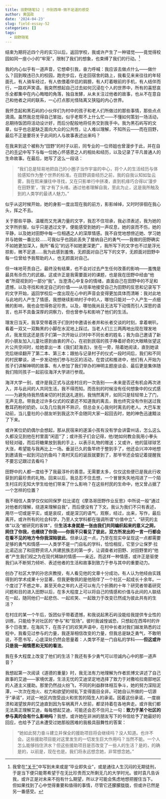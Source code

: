 ```yaml
---
title: 田野随笔52 | 作别西埠·微不足道的感受
author: 黄国政
date: '2024-04-23'
slug: field-essay-52
categories: []
tags:
  - 田野随笔
---
```


<!--more-->

结束为期将近四个月的实习以后，返回学校，我或许产生了一种错觉——竟觉得校园如同一座小小的“牢笼”，限制了我们的想象，也束缚了我们的行动。[^1]

[^1]: 我曾在[“关于”](https://guozheng.rbind.io/about/)中写到未来或是“毕业即失业”，或是通往人生沉闷的无期徒刑，于是当下便只能寄希望于在无比珍贵而又所剩无几的大学时光。彼时袁凡告诉我，或许正是对未来不抱有什么期望，所以才可能会焦虑地想把握住当下。<br>但如果找到了心中觉得重要和值得的事情，尽管它还朦朦胧胧，但或许已然是另一番感受。

我的内心似乎有一道声音，它想牵引我，奋力呼喊：我应该去做点什么——做什么？回到暌违已久的校园，跑完步后，在走回宿舍的路上，我看见来来往往的年轻面孔，有人骑车经过，有人依偎着伴侣的肩膀，有人盯着眼前的手机，有人结伴而行，一路欢声笑语。我突然想起自己过去如何沉浸在个人的世界中，所有的喜怒哀乐全都集中在内心晦暗的角落，独自发酵，从未关注过他者的故事，也从不在意自己和他者之间的联系，一心打点那光怪陆离又狭隘的内心世界。

我怀念起和黑石屿的小伙伴们为村中的孩子和老人们所做过的那些事情，那些点点滴滴。虽然我总觉得自己笨拙，似乎老帮不上什么忙——不懂如何策划一场活动，总期待饭团将活动设计好，而后分配般地将任务交到我手中。我为黑石屿写的文章，似乎也总是缺乏面向大众的公共性，让人难以理解，不知所云——而在田野，最后不正是要将关于此间的人与故事表述出来吗？

在我来到这个被称为“田野”的村子以前，同专业的一位师姐也曾漫步于此，并在自己的[手记](https://guozheng.rbind.io/posts/2024/04/life-naozhou/)中写下与每一位她心怀感恩之人的相处和经历，以及记录了平凡普通人的生命故事。在最后，她写了这么一段话：

> “我们总是轻易地把自己的小圈子当作宇宙的中心，将个人的生活经历与体验感知作为整个世界的标准。在田野调查经历之前，我的自我认知如坠云雾，我在熙来攘往中寻找，又在只影单行中拼凑，直到机缘巧合得以‘漫步在田野里’，‘我’才有了头绪。通过他者理解自我，至此为止，这是我所触及到的人类学的最诱人魅力。”

似乎从这时候开始，她的身影一度出现在我的前方，影影绰绰，又时时徘徊在我心头，挥之不去。

关于那些平静、温暖而又充满力量的文字，我忍不住坦承，我必须表述，我为她的文字所折服，似乎只是透过文字，便能感受到她的一声叹息，她的哀而不伤，她的平静，以及她对田野中每一位相遇之人的深厚情感。我不自觉地想傍近她、学习她并与她做一番比较……可我似乎也因此丢失了接纳自己的勇气——我做的田野确实不如她更加深入，我所“看见”的远不如她更深更广，我所写下的文字也不过是浮光掠影，微不足道……我为此感到羞愧，无颜面对自己写下的文字，无颜面对田野中每一位曾给予我帮助的人，也无颜面对自己。

但一味地苛责自己，最终没有结果，也不会对过去产生任何改善的影响——羞愧是最具有杀伤力的武器。这或许正是我需要面对的课题，也是我在田野中经由“他者”所窥视到的一部分“我”。当澄清心中复杂的情绪，直面自己在田野中的不足和遗憾，以及寻找和肯定自己的价值——从坦率地接受自己为田野的反思和记录写下的文字开始，返回学校后一度出现在心中的声音会变得更加具体而清晰：我对此地与此地的人产生了情感，我想继续影响村子中的人，哪怕只能对一个人产生一点细微的影响，我也会觉得弥足珍贵。以及，哪怕我尚且无法写下动情而引人深思的语言，也并不具备深厚的洞察力，但也曾参与和影响了他们的生活。

理发日当天，我享受带着孩子们到村中邀请长者并和长者交谈的时刻，拿着喇叭，看着一双又一双黝黑的小脚在水泥地上踩过。当老人们三三两两地出现在理发地点，我发现这还是孩子们第一次开始认识村中不同长者的姓名；我为自己邀请了新的小朋友加入儿童社感到由衷的开心，在初到民宿的孩子睁着好奇的大眼睛张望这片公共空间时，给她拿出一本《我们赶海去》，坐在一旁，陪着她阅读，直到她读完后继续翻开了第二本、第三本；跟拍与记录村子的仪式一段时间后，我们和不同的村民攀谈，进一步发动他们参与社区的活动，在尝试和推进中，他们有人开始为孩子们讲解神明的故事、有人参加了我们举办的神明主题座谈会、最后更是集体随我们陪同孩子一起前往海洋大学进行参观。

海洋大学一别，或许是我正式与这座村庄的一次告别——未来是否还有机会再次进入，并与此间的人共同生活，我不得而知。而告别的时候没有任何想象中的仪式感——为避免待我热情亲切的村民送礼道别，我悄然离开，如同只是轻轻带上了门，无声无息。带我走过许多仪式的叹婆还不知道我的离去，我也终究没有作别送过我敷耳药粉的奶奶，以及几位我并不熟识，但总会关心我何时离去的老人。大巴车发动前，当儿童社的小朋友听到我这次不会随同大家一起回去时，她的神色迅速黯淡了下来。

或许某位奶奶偶尔会想起，那从民宿来的遂溪小孩有没有学会讲雷州话，怎么这么久都没见到他在村里面“闲逛”了；或许孩子们会记得，他/她如何教会我用小拳头轻轻对碰，而后将糖果放到我的手上，以表示礼物的赠送；又或许，他的篮球球艺大涨，希望能与我再比上一场。垂涎已久的鱼竿终于整到手了，他还会兴冲冲地想到邀请我一起到河边钓鱼吗？南村天后的诞辰就要到了，那爷爷还会惦记着提醒我不要忘记跟过去看吗？

田野中的人都一度给予了我最淳朴的善意。无需要太多，仅仅这些便已是我此行收获到的最珍贵的礼物。回来以后，我总忍不住去想，一个冒冒失失地闯进了一个陌生村庄的无知大学生给他们带来了什么影响？在这些村民的生命中，他又曾占据了一个怎样的位置？

我不相信人类学仅仅如同保罗·拉比诺在《摩洛哥田野作业反思》中所说一般“通过对他者的理解，绕道来理解自我”，而后便没有了下文。我认为我们不只有表述，用尽一切或是平实，或是哀叹，或是深沉的语气，观察，经过，出来，写作，最后离开。或许所有的社会科学，乃至人文学科都在强调所谓“价值中立”、“研究的主体”以及“被研究的客体”，但**生活本身就是一张由我们共同编织起来的意义之网，网住了你我，也缠绕了你我——你我不只看见了彼此，双方所发出的一言一行都会在看不见的地方令你我深陷彼此**。但承认这一点，乃至在现实中呈现这一点都需要足够的勇气和情感——人类学不是一门自私的学科，恰恰相反，它至少让保罗·拉比诺迈出了和田野资讯人共建民族志的第一步，让调查者对田野、对田野里的“他者”产生我们视之为在现代稀缺的情感——亲近。而这样一种情感，或许正是驱使我们从不断努力倾听、表述他者的生活和故事到致力于参与其中的重要动力。

创办了社区大学的孙忠庆教授，有人看见他的文章十分成功，有人认为他经由实践得到的学术成果十分显著，但我更敬佩的是他陪伴了一个社区一起成长十余年。一个度过了不惑之年，甚至天命之年的人还可以有几个折腾的十年？研究者带着研究问题和目的进入田野以后，在多大程度上可以将自己的情感和价值与此间的人联结在一起，随同他们一起悲伤、一起欢笑、一起致力于改变已然成为彼此共有的生活？

在村庄的某一个午后，饭团似乎带着遗憾，和我说起黑石屿没能给我提供专业性的训练，只能给予对社区的“参与”和“现场”。彼时我诚惶诚恐，只想起在西埠村的许多个日夜里，在海风下，在孩子们的欢笑声语中，在村中长者对我们越发熟悉的过程中，我看见过参与的力量，我逐渐相信改变的力量，但我总是缺乏勇气，不敢明说，不愿书写，心底深处仍然会思量着：人类学不是一门自私的学科——**但这或许只是我一厢情愿和无知的看法**。

我在多大程度上改变了他们的生活？我还有多少勇气可以坦诚内心中的那一道声音？

我想起第一次阅读《道德的重量》时，我无法有力地理解为作者凯博文讲述了自己故事的艾迪——家境优渥，生活无忧的艾迪坚定地选择了致力于对撒哈拉南部地区的人道主义援助。那里仍然战火纷飞，不同的利益群体相互争斗，她的努力深陷泥潭，一次次在炮火、权力和欲望的倾轧下变得面目全非。可她自认所做的一切源于“承诺”，对这一地区内饱受战火和贫苦的陌生人的承诺。因着这份承诺，一度崩溃和渴望放弃的艾迪直到因为车祸离开人世前，都坚持着在各地奔走。或许我们都无法真正理解艾迪，每每想起艾迪，可能还会忍不住问上一句：**致力于某个社区的参与真的会有什么影响吗**？我想，或许她在非洲的朋友写下的书信给予了她最好的回应，也给予了远未遭受过她那般困难的我极具鼓舞性的答案：

> “她如此努力奋斗建立并保全的援助项目将会继续吗？没人知道。也许不会。这些援助项目能对这里发生的一切发生巨大作用吗？当然不能。一个人怎么能够挡住洪水？但这些援助项目是否改变了一些人的生活？是的，的确是的，以前是，现在也是。我们将永远想念她，非常想念她。”